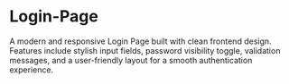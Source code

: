 # Login-Page
A modern and responsive Login Page built with clean frontend design. Features include stylish input fields, password visibility toggle, validation messages, and a user-friendly layout for a smooth authentication experience.
